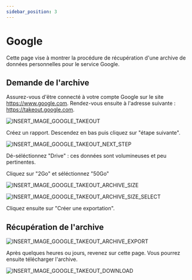 ```yaml
---
sidebar_position: 3
---
```


# Google

Cette page vise à montrer la procédure de récupération d'une archive de données personnelles pour le service Google.

## Demande de l'archive

Assurez-vous d'être connecté à votre compte Google sur le site https://www.google.com. Rendez-vous ensuite à l'adresse suivante : https://takeout.google.com.

![INSERT_IMAGE_GOOGLE_TAKEOUT](/img/guides/google/INSERT_IMAGE_GOOGLE_TAKEOUT.png)

Créez un rapport. Descendez en bas puis cliquez sur "étape suivante".

![INSERT_IMAGE_GOOGLE_TAKEOUT_NEXT_STEP](/img/guides/google/INSERT_IMAGE_GOOGLE_TAKEOUT_NEXT_STEP.png)

Dé-séléctionnez "Drive" : ces données sont volumineuses et peu pertinentes.

Cliquez sur "2Go" et séléctionnez "50Go"

![INSERT_IMAGE_GOOGLE_TAKEOUT_ARCHIVE_SIZE](/img/guides/google/INSERT_IMAGE_GOOGLE_TAKEOUT_ARCHIVE_SIZE.png)

![INSERT_IMAGE_GOOGLE_TAKEOUT_ARCHIVE_SIZE_SELECT](/img/guides/google/INSERT_IMAGE_GOOGLE_TAKEOUT_ARCHIVE_SIZE_SELECT.png)

Cliquez ensuite sur "Créer une exportation".

## Récupération de l'archive

![INSERT_IMAGE_GOOGLE_TAKEOUT_ARCHIVE_EXPORT](/img/guides/google/INSERT_IMAGE_GOOGLE_TAKEOUT_ARCHIVE_EXPORT.png)

Après quelques heures ou jours, revenez sur cette page. Vous pourrez ensuite télécharger l'archive.

![INSERT_IMAGE_GOOGLE_TAKEOUT_DOWNLOAD](/img/guides/google/INSERT_IMAGE_GOOGLE_TAKEOUT_DOWNLOAD.png)
